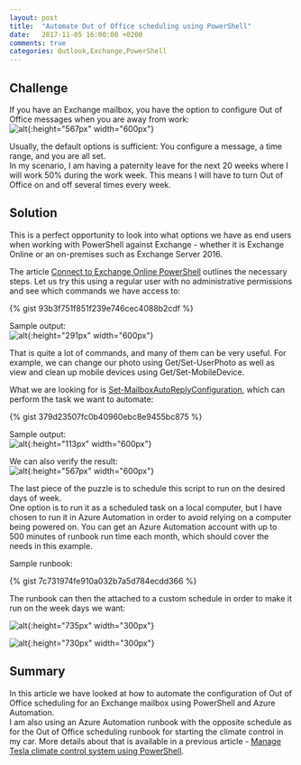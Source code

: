 ```yaml
---
layout: post
title:  "Automate Out of Office scheduling using PowerShell"
date:   2017-11-05 16:00:00 +0200
comments: true
categories: Outlook,Exchange,PowerShell
---
```


## Challenge

If you have an Exchange mailbox, you have the option to configure Out of Office messages when you are away from work:  
![alt](/images/2017-11-06_automate_oof_01.png){:height="567px" width="600px"}

Usually, the default options is sufficient: You configure a message, a time range, and you are all set.  
In my scenario, I am having a paternity leave for the next 20 weeks where I will work 50% during the work week. This means I will have to turn Out of Office on and off several times every week.

## Solution

This is a perfect opportunity to look into what options we have as end users when working with PowerShell against Exchange - whether it is Exchange Online or an on-premises such as Exchange Server 2016.

The article [Connect to Exchange Online PowerShell](https://technet.microsoft.com/en-us/library/jj984289(v=exchg.160).aspx) outlines the necessary steps. Let us try this using a regular user with no administrative permissions and see which commands we have access to:

{% gist 93b3f751f851f239e746cec4088b2cdf %}

Sample output:  
![alt](/images/2017-11-06_automate_oof_02.png){:height="291px" width="600px"}

That is quite a lot of commands, and many of them can be very useful. For example, we can change our photo using Get/Set-UserPhoto as well as view and clean up mobile devices using Get/Set-MobileDevice.

What we are looking for is [Set-MailboxAutoReplyConfiguration](https://technet.microsoft.com/en-us/library/dd638217(v=exchg.160).aspx), which can perform the task we want to automate:

{% gist 379d23507fc0b40960ebc8e9455bc875 %}

Sample output:  
![alt](/images/2017-11-06_automate_oof_03.png){:height="113px" width="600px"}

We can also verify the result:  
![alt](/images/2017-11-06_automate_oof_04.png){:height="567px" width="600px"}

The last piece of the puzzle is to schedule this script to run on the desired days of week.  
One option is to run it as a scheduled task on a local computer, but I have chosen to run it in Azure Automation in order to avoid relying on a computer being powered on. You can get an Azure Automation account with up to 500 minutes of runbook run time each month, which should cover the needs in this example.

Sample runbook:

{% gist 7c731974fe910a032b7a5d784ecdd366 %}

The runbook can then the attached to a custom schedule in order to make it run on the week days we want:

![alt](/images/2017-11-06_automate_oof_05.png){:height="735px" width="300px"}

![alt](/images/2017-11-06_automate_oof_06.png){:height="730px" width="300px"}


## Summary

In this article we have looked at how to automate the configuration of Out of Office scheduling for an Exchange mailbox using PowerShell and Azure Automation.  
I am also using an Azure Automation runbook with the opposite schedule as for the Out of Office scheduling runbook for starting the climate control in my car. More details about that is available in a previous article - [Manage Tesla climate control system using PowerShell](http://www.powershell.no/homeautomation/2017/02/19/manage-tesla-climate-control-system-using-powershell.html).